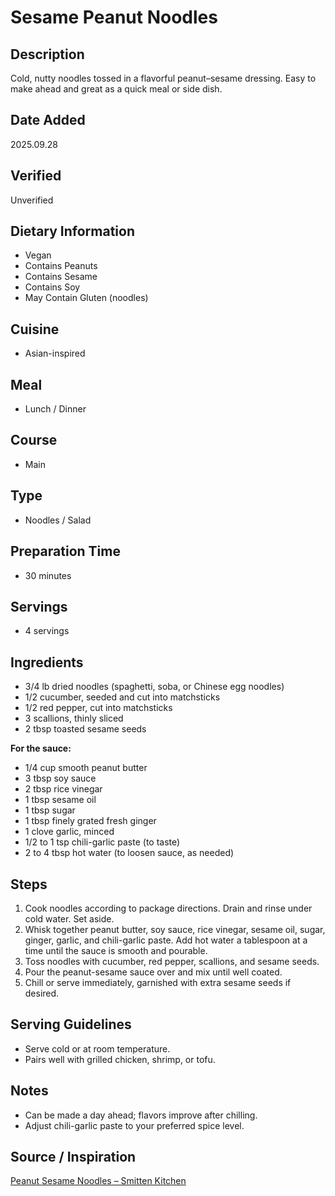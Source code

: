 # Sesame Peanut Noodles  

## Description  
Cold, nutty noodles tossed in a flavorful peanut–sesame dressing. Easy to make ahead and great as a quick meal or side dish.

## Date Added
2025.09.28

## Verified
Unverified

## Dietary Information
- Vegan
- Contains Peanuts
- Contains Sesame
- Contains Soy
- May Contain Gluten (noodles)  

## Cuisine  
- Asian-inspired  

## Meal  
- Lunch / Dinner  

## Course  
- Main  

## Type  
- Noodles / Salad  

## Preparation Time  
- 30 minutes  

## Servings  
- 4 servings  

## Ingredients  
- 3/4 lb dried noodles (spaghetti, soba, or Chinese egg noodles)  
- 1/2 cucumber, seeded and cut into matchsticks  
- 1/2 red pepper, cut into matchsticks  
- 3 scallions, thinly sliced  
- 2 tbsp toasted sesame seeds  

**For the sauce:**  
- 1/4 cup smooth peanut butter  
- 3 tbsp soy sauce  
- 2 tbsp rice vinegar  
- 1 tbsp sesame oil  
- 1 tbsp sugar  
- 1 tbsp finely grated fresh ginger  
- 1 clove garlic, minced  
- 1/2 to 1 tsp chili-garlic paste (to taste)  
- 2 to 4 tbsp hot water (to loosen sauce, as needed)  

## Steps  
1. Cook noodles according to package directions. Drain and rinse under cold water. Set aside.  
2. Whisk together peanut butter, soy sauce, rice vinegar, sesame oil, sugar, ginger, garlic, and chili-garlic paste. Add hot water a tablespoon at a time until the sauce is smooth and pourable.  
3. Toss noodles with cucumber, red pepper, scallions, and sesame seeds.  
4. Pour the peanut-sesame sauce over and mix until well coated.  
5. Chill or serve immediately, garnished with extra sesame seeds if desired.  

## Serving Guidelines  
- Serve cold or at room temperature.  
- Pairs well with grilled chicken, shrimp, or tofu.  

## Notes  
- Can be made a day ahead; flavors improve after chilling.  
- Adjust chili-garlic paste to your preferred spice level.  

## Source / Inspiration  
[Peanut Sesame Noodles – Smitten Kitchen](https://smittenkitchen.com/2008/04/peanut-sesame-noodles/)  
